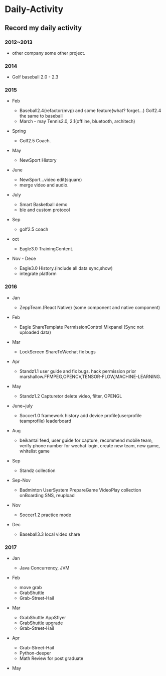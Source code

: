 # Daily-Activity
## Record my daily activity  

### 2012~2013 
* other company some other project.  
     
### 2014 
* Golf baseball 2.0 - 2.3

### 2015 
* Feb 
  * Baseball2.4(refactor(mvp) and some feature(what? forget...) Golf2.4 the same to baseball
  * March - may Tennis2.0, 2.1(offline, bluetooth, architech)
  
* Spring 
  * Golf2.5 Coach.
	  
* May 
  * NewSport History
	  
* June 
  * NewSport...video edit(square)
  * merge video and audio.
	  
* July 
  * Smart Basketball demo
  * ble and custom protocol
	  
* Sep  
  * golf2.5 coach
	  
* oct 
  * Eagle3.0 TrainingContent.
	  
* Nov - Dece 
  * Eagle3.0 History.(include all data sync,show)
  * integrate platform

### 2016	  

* Jan 
  * ZeppTeam.(React Native) (some component and native component)
	  
* Feb 
  * Eagle ShareTemplate PermissionControl Mixpanel (Sync not uploaded data)
	  
* Mar 
  * LockScreen ShareToWechat fix bugs
	  
* Apr 
  * Standz1.1 user guide and fix bugs. hack permission prior marshallow.FFMPEG,OPENCV,TENSOR-FLOW,MACHINE-LEARNING.
	  
* May 
  * Standz1.2 Capturetor delete video, filter, OPENGL
	  
* June~july 
  * Soccer1.0 framework history add device profile(userprofile teamprofile) leaderboard
	  
* Aug 
  * beikantai feed, user guide for capture, recommend mobile team, verify phone number for wechat login, create new team, new game, whitelist game

* Sep 
  * Standz collection	
	  
* Sep-Nov 
  * Badminton UserSystem PrepareGame VideoPlay collection onBoarding SNS, reupload
	  
* Nov 
  * Soccer1.2 practice mode
	  
* Dec 
  * Baseball3.3 local video share
  
### 2017
* Jan
  * Java Concurrency, JVM
  
* Feb
  * move grab
  * GrabShuttle
  * Grab-Street-Hail

* Mar
  * GrabShuttle AppSflyer
  * GrabShuttle upgrade
  * Grab-Street-Hail

* Apr
  * Grab-Street-Hail
  * Python-deeper
  * Math Review for post graduate
  
* May
